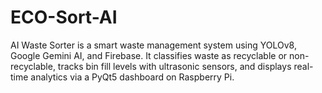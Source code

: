 # ECO-Sort-AI
AI Waste Sorter is a smart waste management system using YOLOv8, Google Gemini AI, and Firebase. It classifies waste as recyclable or non-recyclable, tracks bin fill levels with ultrasonic sensors, and displays real-time analytics via a PyQt5 dashboard on Raspberry Pi.
